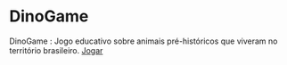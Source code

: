 # DinoGame
DinoGame : Jogo educativo sobre animais pré-históricos que viveram no território brasileiro.
<a href='https://g1ll.github.io/dinogame/public_html/'>Jogar</a>
